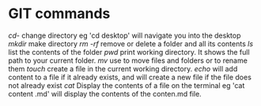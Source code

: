 # GIT commands

_cd_- change directory eg 'cd desktop' will navigate you into the desktop
_mkdir_ make directory
_rm -rf_ remove or delete a folder and all its contents
_ls_ list the contents of the folder
_pwd_ print working directory. It shows the full path to your current folder.
_mv_ use to move files and folders or to rename them
_touch_ create a file in the current working directory.
_echo_ will add content to a file if it already exists, and will create a new file if the file does not already exist
_cat_ Display the contents of a file on the terminal eg 'cat content .md' will display the contents of the conten.md file.
